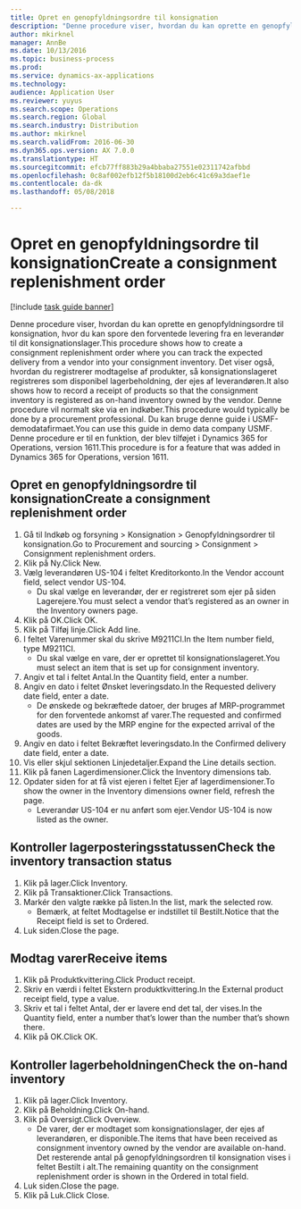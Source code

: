 ```yaml
---
title: Opret en genopfyldningsordre til konsignation
description: "Denne procedure viser, hvordan du kan oprette en genopfyldningsordre til konsignation, hvor du kan spore den forventede levering fra en leverandør til dit konsignationslager."
author: mkirknel
manager: AnnBe
ms.date: 10/13/2016
ms.topic: business-process
ms.prod: 
ms.service: dynamics-ax-applications
ms.technology: 
audience: Application User
ms.reviewer: yuyus
ms.search.scope: Operations
ms.search.region: Global
ms.search.industry: Distribution
ms.author: mkirknel
ms.search.validFrom: 2016-06-30
ms.dyn365.ops.version: AX 7.0.0
ms.translationtype: HT
ms.sourcegitcommit: efcb77ff883b29a4bbaba27551e02311742afbbd
ms.openlocfilehash: 0c8af002efb12f5b18100d2eb6c41c69a3daef1e
ms.contentlocale: da-dk
ms.lasthandoff: 05/08/2018

---
```

# <a name="create-a-consignment-replenishment-order"></a><span data-ttu-id="7b65f-103">Opret en genopfyldningsordre til konsignation</span><span class="sxs-lookup"><span data-stu-id="7b65f-103">Create a consignment replenishment order</span></span>

[!include [task guide banner](../../includes/task-guide-banner.md)]

<span data-ttu-id="7b65f-104">Denne procedure viser, hvordan du kan oprette en genopfyldningsordre til konsignation, hvor du kan spore den forventede levering fra en leverandør til dit konsignationslager.</span><span class="sxs-lookup"><span data-stu-id="7b65f-104">This procedure shows how to create a consignment replenishment order where you can track the expected delivery from a vendor into your consignment inventory.</span></span> <span data-ttu-id="7b65f-105">Det viser også, hvordan du registrerer modtagelse af produkter, så konsignationslageret registreres som disponibel lagerbeholdning, der ejes af leverandøren.</span><span class="sxs-lookup"><span data-stu-id="7b65f-105">It also shows how to record a receipt of products so that the consignment inventory is registered as on-hand inventory owned by the vendor.</span></span> <span data-ttu-id="7b65f-106">Denne procedure vil normalt ske via en indkøber.</span><span class="sxs-lookup"><span data-stu-id="7b65f-106">This procedure would typically be done by a procurement professional.</span></span> <span data-ttu-id="7b65f-107">Du kan bruge denne guide i USMF-demodatafirmaet.</span><span class="sxs-lookup"><span data-stu-id="7b65f-107">You can use this guide in demo data company USMF.</span></span> <span data-ttu-id="7b65f-108">Denne procedure er til en funktion, der blev tilføjet i Dynamics 365 for Operations, version 1611.</span><span class="sxs-lookup"><span data-stu-id="7b65f-108">This procedure is for a feature that was added in Dynamics 365 for Operations, version 1611.</span></span>




## <a name="create-a-consignment-replenishment-order"></a><span data-ttu-id="7b65f-109">Opret en genopfyldningsordre til konsignation</span><span class="sxs-lookup"><span data-stu-id="7b65f-109">Create a consignment replenishment order</span></span>
1. <span data-ttu-id="7b65f-110">Gå til Indkøb og forsyning > Konsignation > Genopfyldningsordrer til konsignation.</span><span class="sxs-lookup"><span data-stu-id="7b65f-110">Go to Procurement and sourcing > Consignment > Consignment replenishment orders.</span></span>
2. <span data-ttu-id="7b65f-111">Klik på Ny.</span><span class="sxs-lookup"><span data-stu-id="7b65f-111">Click New.</span></span>
3. <span data-ttu-id="7b65f-112">Vælg leverandøren US-104 i feltet Kreditorkonto.</span><span class="sxs-lookup"><span data-stu-id="7b65f-112">In the Vendor account field, select vendor US-104.</span></span>
    * <span data-ttu-id="7b65f-113">Du skal vælge en leverandør, der er registreret som ejer på siden Lagerejere.</span><span class="sxs-lookup"><span data-stu-id="7b65f-113">You must select a vendor that’s registered as an owner in the Inventory owners page.</span></span>  
4. <span data-ttu-id="7b65f-114">Klik på OK.</span><span class="sxs-lookup"><span data-stu-id="7b65f-114">Click OK.</span></span>
5. <span data-ttu-id="7b65f-115">Klik på Tilføj linje.</span><span class="sxs-lookup"><span data-stu-id="7b65f-115">Click Add line.</span></span>
6. <span data-ttu-id="7b65f-116">I feltet Varenummer skal du skrive M9211CI.</span><span class="sxs-lookup"><span data-stu-id="7b65f-116">In the Item number field, type M9211CI.</span></span>
    * <span data-ttu-id="7b65f-117">Du skal vælge en vare, der er oprettet til konsignationslageret.</span><span class="sxs-lookup"><span data-stu-id="7b65f-117">You must select an item that is set up for consignment inventory.</span></span>  
7. <span data-ttu-id="7b65f-118">Angiv et tal i feltet Antal.</span><span class="sxs-lookup"><span data-stu-id="7b65f-118">In the Quantity field, enter a number.</span></span>
8. <span data-ttu-id="7b65f-119">Angiv en dato i feltet Ønsket leveringsdato.</span><span class="sxs-lookup"><span data-stu-id="7b65f-119">In the Requested delivery date field, enter a date.</span></span>
    * <span data-ttu-id="7b65f-120">De ønskede og bekræftede datoer, der bruges af MRP-programmet for den forventede ankomst af varer.</span><span class="sxs-lookup"><span data-stu-id="7b65f-120">The requested and confirmed dates are used by the MRP engine for the expected arrival of the goods.</span></span>  
9. <span data-ttu-id="7b65f-121">Angiv en dato i feltet Bekræftet leveringsdato.</span><span class="sxs-lookup"><span data-stu-id="7b65f-121">In the Confirmed delivery date field, enter a date.</span></span>
10. <span data-ttu-id="7b65f-122">Vis eller skjul sektionen Linjedetaljer.</span><span class="sxs-lookup"><span data-stu-id="7b65f-122">Expand the Line details section.</span></span>
11. <span data-ttu-id="7b65f-123">Klik på fanen Lagerdimensioner.</span><span class="sxs-lookup"><span data-stu-id="7b65f-123">Click the Inventory dimensions tab.</span></span>
12. <span data-ttu-id="7b65f-124">Opdater siden for at få vist ejeren i feltet Ejer af lagerdimensioner.</span><span class="sxs-lookup"><span data-stu-id="7b65f-124">To show the owner in the Inventory dimensions owner field, refresh the page.</span></span>
    * <span data-ttu-id="7b65f-125">Leverandør US-104 er nu anført som ejer.</span><span class="sxs-lookup"><span data-stu-id="7b65f-125">Vendor US-104 is now listed as the owner.</span></span>  

## <a name="check-the-inventory-transaction-status"></a><span data-ttu-id="7b65f-126">Kontroller lagerposteringsstatussen</span><span class="sxs-lookup"><span data-stu-id="7b65f-126">Check the inventory transaction status</span></span>
1. <span data-ttu-id="7b65f-127">Klik på lager.</span><span class="sxs-lookup"><span data-stu-id="7b65f-127">Click Inventory.</span></span>
2. <span data-ttu-id="7b65f-128">Klik på Transaktioner.</span><span class="sxs-lookup"><span data-stu-id="7b65f-128">Click Transactions.</span></span>
3. <span data-ttu-id="7b65f-129">Markér den valgte række på listen.</span><span class="sxs-lookup"><span data-stu-id="7b65f-129">In the list, mark the selected row.</span></span>
    * <span data-ttu-id="7b65f-130">Bemærk, at feltet Modtagelse er indstillet til Bestilt.</span><span class="sxs-lookup"><span data-stu-id="7b65f-130">Notice that the Receipt field is set to Ordered.</span></span>  
4. <span data-ttu-id="7b65f-131">Luk siden.</span><span class="sxs-lookup"><span data-stu-id="7b65f-131">Close the page.</span></span>

## <a name="receive-items"></a><span data-ttu-id="7b65f-132">Modtag varer</span><span class="sxs-lookup"><span data-stu-id="7b65f-132">Receive items</span></span>
1. <span data-ttu-id="7b65f-133">Klik på Produktkvittering.</span><span class="sxs-lookup"><span data-stu-id="7b65f-133">Click Product receipt.</span></span>
2. <span data-ttu-id="7b65f-134">Skriv en værdi i feltet Ekstern produktkvittering.</span><span class="sxs-lookup"><span data-stu-id="7b65f-134">In the External product receipt field, type a value.</span></span>
3. <span data-ttu-id="7b65f-135">Skriv et tal i feltet Antal, der er lavere end det tal, der vises.</span><span class="sxs-lookup"><span data-stu-id="7b65f-135">In the Quantity field, enter a number that’s lower than the number that’s shown there.</span></span>
4. <span data-ttu-id="7b65f-136">Klik på OK.</span><span class="sxs-lookup"><span data-stu-id="7b65f-136">Click OK.</span></span>

## <a name="check-the-on-hand-inventory"></a><span data-ttu-id="7b65f-137">Kontroller lagerbeholdningen</span><span class="sxs-lookup"><span data-stu-id="7b65f-137">Check the on-hand inventory</span></span>
1. <span data-ttu-id="7b65f-138">Klik på lager.</span><span class="sxs-lookup"><span data-stu-id="7b65f-138">Click Inventory.</span></span>
2. <span data-ttu-id="7b65f-139">Klik på Beholdning.</span><span class="sxs-lookup"><span data-stu-id="7b65f-139">Click On-hand.</span></span>
3. <span data-ttu-id="7b65f-140">Klik på Oversigt.</span><span class="sxs-lookup"><span data-stu-id="7b65f-140">Click Overview.</span></span>
    * <span data-ttu-id="7b65f-141">De varer, der er modtaget som konsignationslager, der ejes af leverandøren, er disponible.</span><span class="sxs-lookup"><span data-stu-id="7b65f-141">The items that have been received as consignment inventory owned by the vendor are available on-hand.</span></span> <span data-ttu-id="7b65f-142">Det resterende antal på genopfyldningsordren til konsignation vises i feltet Bestilt i alt.</span><span class="sxs-lookup"><span data-stu-id="7b65f-142">The remaining quantity on the consignment replenishment order is shown in the Ordered in total field.</span></span>  
4. <span data-ttu-id="7b65f-143">Luk siden.</span><span class="sxs-lookup"><span data-stu-id="7b65f-143">Close the page.</span></span>
5. <span data-ttu-id="7b65f-144">Klik på Luk.</span><span class="sxs-lookup"><span data-stu-id="7b65f-144">Click Close.</span></span>

